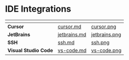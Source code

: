 # IDE Integrations

<table data-card-size="large" data-view="cards">
   <thead>
      <tr>
         <th></th>
         <th data-hidden data-card-target data-type="content-ref"></th>
         <th data-hidden data-card-cover data-type="files"></th>
      </tr>
   </thead>
   <tbody>
      <tr>
         <td><strong>Cursor</strong></td>
         <td><a href="cursor.md">cursor.md</a></td>
         <td><a href="../../../.gitbook/assets/cursor.png">cursor.png</a></td>
      </tr>
      <tr>
         <td><strong>JetBrains</strong></td>
         <td><a href="jetbrains.md">jetbrains.md</a></td>
         <td><a href="../../../.gitbook/assets/jetbrains.png">jetbrains.png</a></td>
      </tr>
      <tr>
         <td><strong>SSH</strong></td>
         <td><a href="ssh.md">ssh.md</a></td>
         <td><a href="../../../.gitbook/assets/ssh.png">ssh.png</a></td>
      </tr>
      <tr>
         <td><strong>Visual Studio Code</strong></td>
         <td><a href="vscode.md">vs-code.md</a></td>
         <td><a href="../../../.gitbook/assets/vs-code.png">vs-code.png</a></td>
      </tr>
   </tbody>
</table>